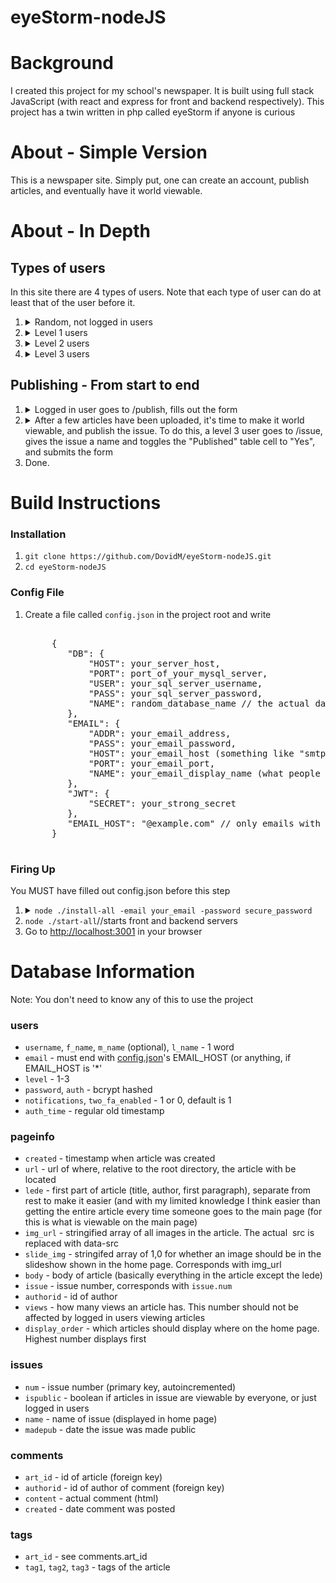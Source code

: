 # eyeStorm-nodeJS

<h1>Background</h1>
<p>I created this project for my school's newspaper. It is built using full stack JavaScript (with react and express for front and backend respectively). This project has a twin written in php called eyeStorm if anyone is curious</p>

<h1>About - Simple Version</h1>
<p>This is a newspaper site. Simply put, one can create an account, publish articles, and eventually have it world viewable.</p>

<h1>About - In Depth</h1>

<h2>Types of users</h2>
<p>In this site there are 4 types of users. Note that each type of user can do at least that of the user before it.
<ol>
    <li>
      <details>
        <summary>Random, not logged in users</summary>
        <ul>
          <li>Can view all articles in world viewable issues</li>
          <li>Can see basic info about all users (name, articles created, views)</li>
          <li>Can view individual users' profiles</li>
        </ul>
    </li>
    <li>
      <details>
        <summary>Level 1 users</summary>
          <ul>
              <li>Can create articles</li>
              <li>View all articles whether world-viewable or not</li>
              <li>Delete their own articles</li>
              <li>Edit their own articles <u>until it becomes world-viewable</u></li>
              <li>Delete their own account</li>
              <li>Manage notification settings</li>
              <li>Toggle two factor authentication</li>
              <li>Change their password</li>
          </ul>
        </details>
    </li>
    <li>
      <details>
        <summary>Level 2 users</summary>
          <ul>
              <li>Can delete users less than themselves</li> 
              <li>Create other users of the same level</li>
          </ul>
      </details>
    </li>
    <li>
      <details>
        <summary>Level 3 users</summary>
          <ul>
              <li>Can make issues world-viewable (more on that in a bit)</li>
              <li>Give an issue a name (until it becomes world viewable)</li>
              <li>Delete any article</li>
              <li>Change the order articles display on the home page</li>
              <li>Update an article's tags</li>
              <li>Edit any article even after it becomes world-viewable</li>
              <li>Edit the mission statement</li>
          </ul>
      </details>
    </li>
</ol>

<h2>Publishing - From start to end</h2>
<ol>
    <li>
        <details>
            <summary>Logged in user goes to /publish, fills out the form</summary>
            <p>
              An email goes out to all level 3 users who have notifications enabled that an article was created <br />
               At this point, even if the user is level 1, they can edit it <br />
               At any point from here on the creator or level 3 users can delete it</p>
        </details>
    </li>
    <li>
        <details>
            <summary>After a few articles have been uploaded, it's time to make it world viewable, and publish the issue. To do this, a level 3 user goes to /issue, gives the issue a name and toggles the "Published" table cell to "Yes", and submits the form</summary>
            <p>At this point, only level 3 users can edit the article, although the both the owner and level 3s can still delete articles <br />The issue name is now permanent, and the issue cannot be set to private again</p>
        </details>
    </li>
    <li>Done.</li>
</ol>


<h1>Build Instructions</h1>

<h3>Installation</h3>
<ol>
    <li><code>git clone https://github.com/DovidM/eyeStorm-nodeJS.git</code></li>
    <li><code>cd eyeStorm-nodeJS</code></li>
</ol>


<h3 id="configFile">Config File</h3>

<ol>
    <li>Create a file called <code>config.json</code> in the project root and write
    <pre> 
     {
        "DB": {
            "HOST": your_server_host,
            "PORT": port_of_your_mysql_server,
            "USER": your_sql_server_username,
            "PASS": your_sql_server_password,
            "NAME": random_database_name // the actual database will be created in the next step
        },
        "EMAIL": {
            "ADDR": your_email_address,
            "PASS": your_email_password,
            "HOST": your_email_host (something like "smtp.gmail.com"),
            "PORT": your_email_port,
            "NAME": your_email_display_name (what people might see in addition to your email address, usually in angle brackets)
        },
        "JWT": {
            "SECRET": your_strong_secret
        },
        "EMAIL_HOST": "@example.com" // only emails with that host will be allowed to create account. Put "*" to allow all emails
     }
    </pre>
    </li>
</ol>

<h3>Firing Up</h3>

<p>You MUST have filled out config.json before this step</p>

<ol>
    <li>
      <details>
        <summary>
          <code>node ./install-all -email your_email -password secure_password</code>
        </summary>
        <ul>
          <li>Installs nodejs modules needed for backend and frontend</li>
          <li>Uploads database schema to the database named in config.json</li>
          <li>Creates an account with the username "admin" with the email and password passed in</li>
        </ul>
    </li>
    <li><code>node ./start-all</code>//starts front and backend servers</li>
    <li>Go to <a href="http://localhost:3001">http://localhost:3001</a> in your browser</li>
</ol>


<h1>Database Information</h1>

<p>Note: You don't need to know any of this to use the project</p>

<h3 id="dbUsersInfo">users</h3>
<ul>
    <li><code>username</code>, <code>f_name</code>, <code>m_name</code> (optional), <code>l_name</code> - 1 word</li>
    <li><code>email</code> - must end with <a href="#configFile">config.json</a>'s EMAIL_HOST (or anything, if EMAIL_HOST is '*'</li>
    <li><code>level</code> - 1-3</li>
    <li><code>password</code>, <code>auth</code> - bcrypt hashed</li>
    <li><code>notifications</code>, <code>two_fa_enabled</code> - 1 or 0, default is 1</li>
    <li><code>auth_time</code> - regular old timestamp</li>
</ul>

<h3>pageinfo</h3>
<ul>
    <li><code>created</code> - timestamp when article was created</li>
    <li><code>url</code> - url of where, relative to the root directory, the article with be located</li>
    <li><code>lede</code> - first part of article (title, author, first paragraph), separate from rest to make it easier (and with my limited knowledge I think easier than getting the entire article every time someone goes to the main page (for this is what is viewable on the main page)</li>
    <li><code>img_url</code> - stringified array of all images in the article. The actual <img> src is replaced with data-src</li>
    <li><code>slide_img</code> - stringifed array of 1,0 for whether an image should be in the slideshow shown in the home page. Corresponds with img_url</li>
    <li><code>body</code> - body of article (basically everything in the article except the lede)</li>
    <li><code>issue</code> - issue number, corresponds with <code>issue.num</code></li>
    <li><code>authorid</code> - id of author</li>
    <li><code>views</code> - how many views an article has. This number should not be affected by logged in users viewing articles</li>
    <li><code>display_order</code> - which articles should display where on the home page. Highest number displays first</li>
</ul>

<h3>issues</h3>
<ul>
    <li><code>num</code> - issue number (primary key, autoincremented)</li>
    <li><code>ispublic</code> - boolean if articles in issue are viewable by everyone, or just logged in users</li>
    <li><code>name</code> - name of issue (displayed in home page)</li>
    <li><code>madepub</code> - date the issue was made public</li>
</ul>

<h3>comments</h3>
<ul>
    <li><code>art_id</code> - id of article (foreign key)</li>
    <li><code>authorid</code> - id of author of comment (foreign key)</li>
    <li><code>content</code> - actual comment (html)</li>
    <li><code>created</code> - date comment was posted</li>
</ul>

<h3>tags</h3>
<ul>
    <li><code>art_id</code> - see comments.art_id</li>
    <li><code>tag1</code>, <code>tag2</code>, <code>tag3</code> - tags of the article</li>

</ul>
